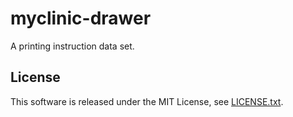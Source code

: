 # myclinic-drawer

A printing instruction data set.

## License
This software is released under the MIT License, see [LICENSE.txt](LICENSE.txt).
